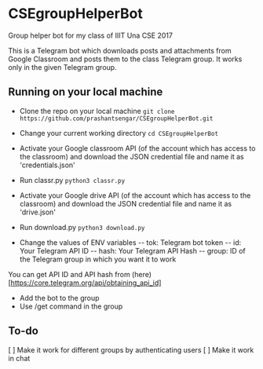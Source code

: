 # CSEgroupHelperBot
Group helper bot for my class of IIIT Una CSE 2017

This is a Telegram bot which downloads posts and attachments from Google Classroom and posts them to the class Telegram group.
It works only in the given Telegram group.

## Running on your local machine
- Clone the repo on your local machine 
`git clone https://github.com/prashantsengar/CSEgroupHelperBot.git`

- Change your current working directory 
`cd CSEgroupHelperBot`

- Activate your Google classroom API (of the account which has access to the classroom) and download the JSON credential file and name it as 'credentials.json'

- Run classr.py 
`python3 classr.py`

- Activate your Google drive API (of the account which has access to the classroom) and download the JSON credential file and name it as 'drive.json'

- Run download.py 
`python3 download.py`

- Change the values of ENV variables 
-- tok: Telegram bot token
-- id: Your Telegram API ID
-- hash: Your Telegram API Hash
-- group: ID of the Telegram group in which you want it to work

You can get API ID and API hash from (here)[https://core.telegram.org/api/obtaining_api_id]

- Add the bot to the group
- Use /get command in the group

## To-do
[ ] Make it work for different groups by authenticating users
[ ] Make it work in chat
